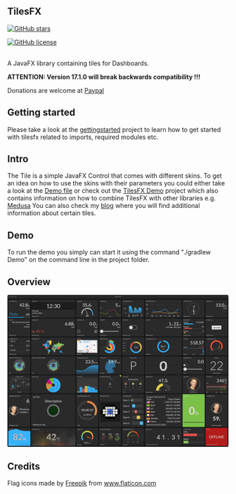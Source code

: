 ## TilesFX


[![GitHub stars](https://badgen.net/github/stars/HanSolo/tilesfx)](https://GitHub.com/HanSolo/tilesfx/stargazers/)

[![GitHub license](https://badgen.net/github/license/HanSolo/tilesfx)](https://github.com/HanSolo/tilesfx/blob/master/LICENSE)

<br>
A JavaFX library containing tiles for Dashboards.

<b>ATTENTION: Version 17.1.0 will break backwards compatibility !!!</b>

Donations are welcome at [Paypal](https://paypal.me/hans0l0)

## Getting started
Please take a look at the [gettingstarted](https://github.com/HanSolo/gettingstarted) project to learn how to get started with tilesfx
related to imports, required modules etc.

## Intro
The Tile is a simple JavaFX Control that comes with different skins.
To get an idea on how to use the skins with their parameters you could
either take a look at the [Demo file](https://github.com/HanSolo/tilesfx/blob/master/src/main/java/eu/hansolo/tilesfx/Demo.java)
or check out the [TilesFX Demo](https://github.com/HanSolo/tilesfxdemo) project
which also contains information on how to combine TilesFX with other libraries
e.g. [Medusa](https://github.com/HanSolo/Medusa)
You can also check my [blog](https://harmoniccode.blogspot.com/search/label/tilesfx)
where you will find additional information about certain tiles. 

## Demo
To run the demo you simply can start it using the command "./gradlew Demo" on the command line in the project folder.

## Overview
![Overview](https://raw.githubusercontent.com/HanSolo/tilesfx/jdk17/TilesFX.png)


## Credits
<div>Flag icons made by <a href="https://www.flaticon.com/authors/freepik" title="Freepik">Freepik</a> from <a href="https://www.flaticon.com/" title="Flaticon">www.flaticon.com</a></div>
